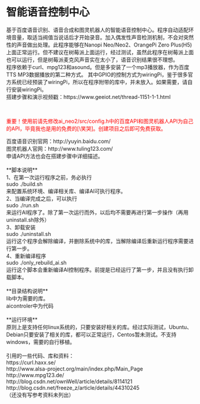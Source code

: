 # 智能语音控制中心
<p>基于百度语音识别、语音合成和图灵机器人的智能语音控制中心。程序自动适配环境音量，取适当阀值当说话后才开始录音。加入偶发性声音检测机制，不会对突然性的声音做出处理。此程序能够在Nanopi Neo/Neo2、OrangePi Zero Plus(H5)上面正常运行。但不建议在树莓派上面运行，经过测试，虽然此程序在树莓派上面也可以运行，但是树莓派麦克风声音实在太小了，语音识别结果很不理想。<br />
程序依赖于curl、mpg123和asound。但是多安装了一个mp3播放器，作为百度TTS MP3数据播放的第二种方式。
其中GPIO的控制方式为wiringPi，鉴于很多官方系统已经预装了wiringPi，所以在程序附带的库中，并未放入。如果需要，请自行安装wiringPi。<br />
搭建步骤和演示视频戳：https://www.geeiot.net/thread-1151-1-1.html
</p>
<br />
<p style="color:#FF0000">重要！使用前请先修改ai_neo2/src/config.h中的百度API和图灵机器人API为自己的API，毕竟我也是用的免费的[\笑哭]。创建项目之后即可免费获取。</p>
百度语音识别官网：http://yuyin.baidu.com/<br />
图灵机器人官网：http://www.tuling123.com/<br />
申请API方法也会在搭建步骤中详细描述。<br />
<br />
 **脚本说明** <br />
1、在第一次运行程序之前，务必执行 <br />
sudo ./build.sh<br />
来配置系统环境、编译相关库、编译AI可执行程序。<br />
2、当编译完成之后，可以执行<br />
sudo ./run.sh<br />
来运行AI程序了。除了第一次运行而外，以后均不需要再进行第一步操作（再用uninstall.sh除外）<br />
3、卸载安装<br />
sudo ./uninstall.sh<br />
运行这个程序会解除编译，并删除系统中的库，当解除编译后重新运行程序需要进行第一步。<br />
4、重新编译程序<br />
sudo ./only_rebuild_ai.sh<br />
运行这个脚本会重新编译AI控制程序。前提是已经运行了第一步，并且没有执行卸载脚本。<br />
<br />
 **目录结构说明** <br />
lib中为需要的库。<br />
aicontroler中为代码<br />
<br />
 **运行环境** <br />
原则上是支持任何linux系统的，只要安装好相关的库。经过实际测试，Ubuntu、Debian只要安装了相关的库，都可以正常运行，Centos暂未测试。不支持windows，需要的自行移植。<br />
<br />
引用的一些代码、库和资料：<br />
https://curl.haxx.se/<br />
http://www.alsa-project.org/main/index.php/Main_Page<br />
http://www.mpg123.de/<br />
http://blog.csdn.net/ownWell/article/details/8114121<br />
http://blog.csdn.net/freeze_z/article/details/44310245<br />
（还没有写参考资料未列出）